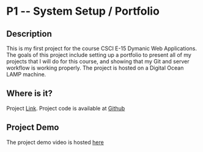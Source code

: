 # P1 -- System Setup / Portfolio

## Description

This is my first project for the course CSCI E-15 Dymanic Web Applications. The goals of this project include setting up a portfolio to present all of my projects that I will do for this course, and showing that my Git and server workflow is working properly. The project is hosted on a Digital Ocean LAMP machine.

## Where is it?

Project [Link](http://p1.kaleemabdullah.com).
Project code is available at [Github](https://github.com/mkabdullah/p1)

## Project Demo

The project demo video is hosted [here](https://www.youtube.com/watch?v=IBIFS2pegzk)
